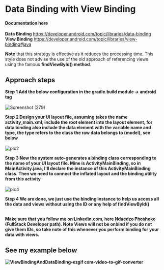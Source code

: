 # Data Binding with View Binding

#### Documentation here <br />
<b>Data Binding</b> https://developer.android.com/topic/libraries/data-binding <br />
<b>View Binding</b> https://developer.android.com/topic/libraries/view-binding#java

<p>
  <strong>Note</strong> that this strategy is effective as it reduces the processing time. This style does not advise the use of the old approach of referencing views using the famous <b>findViewById() method</b>.
</p>

## Approach steps
<b>Step 1 Add the below configuration in the gradle.build module -> android tag </b><br /><br />
![Screenshot (279)](https://github.com/NdaedzoPhoshoko/DataBinding-ViewBinding/assets/121657564/8fe8f10f-0c1b-41d7-a62a-d1d8b48de4cc)

<b>Step 2 Design your UI layout file, assuming takes the name activity_main.xml, include the root element into the layout element, for data binding also include the data element with the variable name and type,
the type refers to the class the raw data belongs to (model), see below </b><br /><br />
![pic2](https://github.com/NdaedzoPhoshoko/DataBinding-ViewBinding/assets/121657564/21f76393-25dd-4261-908a-63c7672f77b7)

<b>Step 3 Now the system auto-generates a binding class corresponding to the name of your UI layout file. Mine is ActivityMainBinding, so in MainActivity.java, I'll declare the instance of this ActivityMainBinding class. Then we need to 
connect the inflated layout and the binding utility from this activity</b><br /><br />
![pic4](https://github.com/NdaedzoPhoshoko/DataBinding-ViewBinding/assets/121657564/56fcb193-e3f4-4c8d-a532-c58133621911)

<b>Step 4 We are done, we just use the binding instance to help us access all the data and views without using the ID or any help of <b>findViewById()</b> <br /><br />

<p>Make sure that you follow me on Linkedin.com, here <a href="https://www.linkedin.com/in/PhoshokoNdaedzo">Ndaedzo Phoshoko</a> (FullStack Developer path).
<b />
<b>Note</b> Views will not be onbind if you do not give them IDs, so take note of this whenever you perform binding for your data with views.
</p>

## See my example below 
![ViewBindingAndDataBinding-ezgif com-video-to-gif-converter](https://github.com/NdaedzoPhoshoko/DataBinding-ViewBinding/assets/121657564/a4251fcb-7832-4794-9af2-a63b07c7a247)




